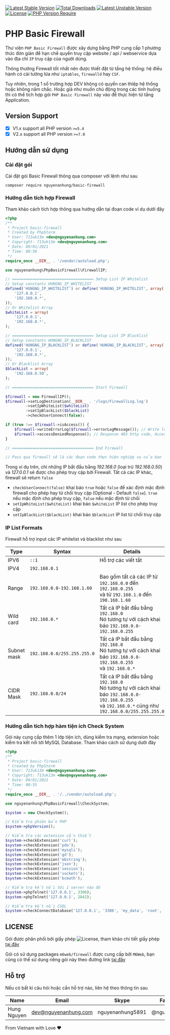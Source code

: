 [![Latest Stable Version](http://poser.pugx.org/nguyenanhung/basic-firewall/v)](https://packagist.org/packages/nguyenanhung/basic-firewall) [![Total Downloads](http://poser.pugx.org/nguyenanhung/basic-firewall/downloads)](https://packagist.org/packages/nguyenanhung/basic-firewall) [![Latest Unstable Version](http://poser.pugx.org/nguyenanhung/basic-firewall/v/unstable)](https://packagist.org/packages/nguyenanhung/basic-firewall) [![License](http://poser.pugx.org/nguyenanhung/basic-firewall/license)](https://packagist.org/packages/nguyenanhung/basic-firewall) [![PHP Version Require](http://poser.pugx.org/nguyenanhung/basic-firewall/require/php)](https://packagist.org/packages/nguyenanhung/basic-firewall)

# PHP Basic Firewall

Thư viện `PHP Basic Firewall` được xây dựng bằng PHP cung cấp 1 phương thức đơn giản để hạn chế quyền truy cập website / api / webservice dựa vào địa chỉ `IP` truy cập của người dùng.

Thông thường Firewall tốt nhất nên được thiết đặt từ tầng hệ thống: hệ điều hành có cài tường lửa như `iptables`, `firewalld` hay `CSF`.

Tuy nhiên, trong 1 số trường hợp DEV không có quyền can thiệp hệ thống hoặc không nắm chắc. Hoặc giả như muốn chủ động trong các tình huống thì có thể tích hợp gói `PHP Basic Firewall` này vào để thực hiện từ tầng Application.

## Version Support

- [x] V1.x support all PHP version `>=5.4`
- [x] V2.x support all PHP version `>=7.0`

## Hướng dẫn sử dụng

### Cài đặt gói

Cài đặt gói Basic Firewall thông qua composer với lệnh như sau

```shell
composer require nguyenanhung/basic-firewall
```

### Hướng dẫn tích hợp Firewall

Tham khảo cách tích hợp thông qua hướng dẫn tại đoạn code ví dụ dưới đây

```php
<?php
/**
 * Project basic-firewall
 * Created by PhpStorm
 * User: 713uk13m <dev@nguyenanhung.com>
 * Copyright: 713uk13m <dev@nguyenanhung.com>
 * Date: 09/01/2021
 * Time: 00:50
 */
require_once __DIR__ . '/vendor/autoload.php';

use nguyenanhung\PhpBasicFirewall\FirewallIP;

// ==================================== Setup List IP Whitelist
// Setup constants HUNGNG_IP_WHITELIST
defined('HUNGNG_IP_WHITELIST') or define('HUNGNG_IP_WHITELIST', array(
    '127.0.0.1',
    '192.168.0.*',
));
// Or Whitelist Array
$whiteList = array(
    '127.0.0.1',
    '192.168.0.*',
);

// ==================================== Setup List IP Blacklist
// Setup constants HUNGNG_IP_BLACKLIST
defined('HUNGNG_IP_BLACKLIST') or define('HUNGNG_IP_BLACKLIST', array(
    '127.0.0.1',
    '192.168.0.*',
));
// Or Blacklist Array
$blackList = array(
    '192.168.0.50',
);

// ==================================== Start Firewall

$firewall = new FirewallIP();
$firewall->setLogDestination(__DIR__ . '/logs/FirewallLog.log')
         ->setIpWhiteList($whiteList)
         ->setIpBlackList($blackList)
         ->checkUserConnect(false);

if (true !== $firewall->isAccess()) {
    $firewall->writeErrorLog($firewall->errorLogMessage()); // Write log to /tmp/FirewallLog.log
    $firewall->accessDeniedResponse(); // Response 403 http code, Access Denied message
}

// ==================================== End Firewall

// Pass qua firewall sẽ là các đoạn code thực hiện nghiệp vụ của bạn
```

Trong ví dụ trên, chỉ những IP bắt đầu bằng *192.168.0* (loại trừ *192.168.0.50*) và *127.0.0.1* sẽ được cho phép truy cập bởi Firewall. Tất cả các IP khác, firewall sẽ return `false`

* `checkUserConnect(false)` khai báo `true` hoặc `false` để xác định mặc định firewall cho phép hay từ chối truy cập (Optional - Default `false`). `true` nếu mặc định cho phép truy cập, `false` nếu mặc định từ chối
* `setIpWhiteList($whiteList)` khai báo `$whiteList` IP list cho phép truy cập
* `setIpBlackList($blackList)` khai báo `$blackList` IP list từ chối truy cập

### IP List Formats

Firewall hỗ trợ input các IP whitelist và blacklist như sau

Type | Syntax | Details
--- | --- | ---
IPV6|`::1`|Hỗ trợ các viết tắt
IPV4|`192.168.0.1`|
Range|`192.168.0.0-192.168.1.60`|Bao gồm tất cả các IP từ `192.168.0.0` đến `192.168.0.255`<br />và từ `192.168.1.0` đến `198.168.1.60`
Wild card|`192.168.0.*`|Tất cả IP bắt đầu bằng `192.168.0`<br />Nó tương tự với cách khai báo `192.168.0.0-192.168.0.255`
Subnet mask|`192.168.0.0/255.255.255.0`|Tất cả IP bắt đầu bằng `192.168.0`<br />Nó tương tự với cách khai báo `192.168.0.0-192.168.0.255` <br />và `192.168.0.*`
CIDR Mask|`192.168.0.0/24`|Tất cả IP bắt đầu bằng `192.168.0`<br />Nó tương tự với cách khai báo `192.168.0.0-192.168.0.255` <br /> và `192.168.0.*` cũng như `192.168.0.0/255.255.255.0`

### Hướng dẫn tích hợp hàm tiện ích Check System

Gói này cung cấp thêm 1 lớp tiện ích, dùng kiểm tra mạng, extension hoặc kiểm tra kết nối tới MySQL Database. Tham khảo cách sử dụng dưới đây

```php
<?php
/**
 * Project basic-firewall
 * Created by PhpStorm
 * User: 713uk13m <dev@nguyenanhung.com>
 * Copyright: 713uk13m <dev@nguyenanhung.com>
 * Date: 09/01/2021
 * Time: 00:55
 */
require_once __DIR__ . '/../vendor/autoload.php';

use nguyenanhung\PhpBasicFirewall\CheckSystem;

$system = new CheckSystem();

// Kiểm tra phiên bản PHP
$system->phpVersion();

// Kiểm tra các extension cần thiết
$system->checkExtension('curl');
$system->checkExtension('pdo');
$system->checkExtension('mysqli');
$system->checkExtension('gd');
$system->checkExtension('mbstring');
$system->checkExtension('json');
$system->checkExtension('session');
$system->checkExtension('sockets');
$system->checkExtension('bcmath');

// Kiểm tra kết nối tới 1 server nào đó
$system->phpTelnet('127.0.0.1', 3306);
$system->phpTelnet('127.0.0.1', 2842);

// Kiểm tra kết nối CSDL
$system->checkConnectDatabase('127.0.0.1', '3306', 'my_data', 'root', 'hungna');

```

## LICENSE

Gói được phân phối bởi giấy phép ![License](http://poser.pugx.org/nguyenanhung/basic-firewall/license), tham khảo chi tiết giấy phép [tại đây](https://github.com/nguyenanhung/basic-firewall/blob/main/LICENSE)

Gói có sử dụng packages `m6web/firewall` được cung cấp bởi `M6Web`, bạn cũng có thể sử dụng riêng gói này theo đường link [tại đây](https://packagist.org/packages/m6web/firewall)

## Hỗ trợ

Nếu có bất kì câu hỏi hoặc cần hỗ trợ nào, liên hệ theo thông tin sau

| Name        | Email                | Skype            | Facebook      |
| ----------- | -------------------- | ---------------- | ------------- |
| Hung Nguyen | dev@nguyenanhung.com | nguyenanhung5891 | @nguyenanhung |

From Vietnam with Love ❤️